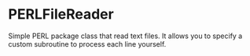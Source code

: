 PERLFileReader
==============

Simple PERL package class that read text files. It allows you to specify a custom subroutine to process each line yourself.